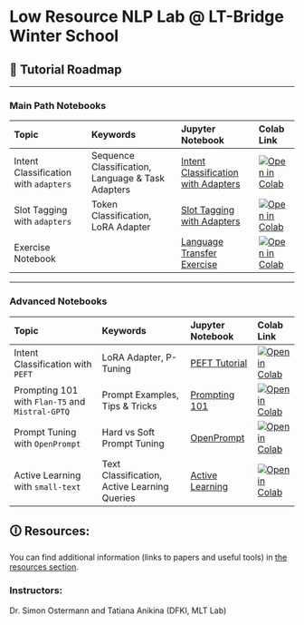 #  Low Resource NLP Lab @ LT-Bridge Winter School

## 🧭 Tutorial Roadmap
---

### Main Path Notebooks

| Topic         | Keywords| Jupyter Notebook     | Colab Link |
|:--------------|:---|:------------|:------------|
| Intent Classification with `adapters` | Sequence Classification, Language & Task Adapters | [Intent Classification with Adapters](https://github.com/tanikina/low-resource-nlp-lab/blob/main/notebooks/Adapters_Intent_Classification_Tutorial.ipynb)      | [![Open in Colab](https://colab.research.google.com/assets/colab-badge.svg)](https://colab.research.google.com/github/tanikina/low-resource-nlp-lab/blob/main/notebooks/Adapters_Intent_Classification_Tutorial.ipynb) |
| Slot Tagging with `adapters` | Token Classification, LoRA Adapter | [Slot Tagging with Adapters](https://github.com/tanikina/low-resource-nlp-lab/blob/main/notebooks/Adapters_Slot_Tagging_Tutorial.ipynb) | [![Open in Colab](https://colab.research.google.com/assets/colab-badge.svg)](https://colab.research.google.com/github/tanikina/low-resource-nlp-lab/blob/main/notebooks/Adapters_Slot_Tagging_Tutorial.ipynb) |
| Exercise Notebook |  | [Language Transfer Exercise](https://github.com/tanikina/low-resource-nlp-lab/blob/main/notebooks/Adapters_Language_Transfer_Exercise.ipynb) | [![Open in Colab](https://colab.research.google.com/assets/colab-badge.svg)](https://colab.research.google.com/github/tanikina/low-resource-nlp-lab/blob/main/notebooks/Adapters_Language_Transfer_Exercise.ipynb) | |

---

### Advanced Notebooks
| Topic         | Keywords| Jupyter Notebook     | Colab Link |
|:--------------|:---|:------------|:------------|
| Intent Classification with `PEFT` | LoRA Adapter, P-Tuning | [PEFT Tutorial](https://github.com/tanikina/low-resource-nlp-lab/blob/main/notebooks/PEFT_Tutorial.ipynb)      | [![Open in Colab](https://colab.research.google.com/assets/colab-badge.svg)](https://colab.research.google.com/github/tanikina/low-resource-nlp-lab/blob/main/notebooks/PEFT_Tutorial.ipynb)   |
| Prompting 101 with `Flan-T5` and `Mistral-GPTQ` | Prompt Examples, Tips & Tricks | [Prompting 101](https://github.com/tanikina/low-resource-nlp-lab/blob/main/notebooks/Prompting101_Tutorial.ipynb) | [![Open in Colab](https://colab.research.google.com/assets/colab-badge.svg)](https://colab.research.google.com/github/tanikina/low-resource-nlp-lab/blob/main/notebooks/Prompting101_Tutorial.ipynb) |
| Prompt Tuning with `OpenPrompt` | Hard vs Soft Prompt Tuning | [OpenPrompt](https://github.com/tanikina/low-resource-nlp-lab/blob/main/notebooks/OpenPrompt_Tutorial.ipynb) | [![Open in Colab](https://colab.research.google.com/assets/colab-badge.svg)](https://colab.research.google.com/github/tanikina/low-resource-nlp-lab/blob/main/notebooks/OpenPrompt_Tutorial.ipynb) |
| Active Learning with `small-text` | Text Classification, Active Learning Queries | [Active Learning](https://github.com/tanikina/low-resource-nlp-lab/blob/main/notebooks/Active_Learning_Tutorial.ipynb) | [![Open in Colab](https://colab.research.google.com/assets/colab-badge.svg)](https://colab.research.google.com/github/tanikina/low-resource-nlp-lab/blob/main/notebooks/Active_Learning_Tutorial.ipynb) |

## 🛈 Resources:
You can find additional information (links to papers and useful tools) in [the resources section](https://github.com/tanikina/low-resource-nlp-lab/tree/main/resources).

### Instructors:
Dr. Simon Ostermann and Tatiana Anikina (DFKI, MLT Lab)
